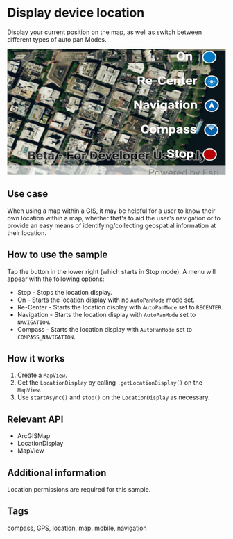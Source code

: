 # Display device location

Display your current position on the map, as well as switch between different types of auto pan Modes.

![Image of display device location](display-device-location.png)

## Use case

When using a map within a GIS, it may be helpful for a user to know their own location within a map, whether that's to aid the user's navigation or to provide an easy means of identifying/collecting geospatial information at their location.

## How to use the sample

Tap the button in the lower right (which starts in Stop mode). A menu will appear with the following options:

* Stop - Stops the location display.
* On - Starts the location display with no `AutoPanMode` mode set.
* Re-Center - Starts the location display with `AutoPanMode` set to `RECENTER`.
* Navigation - Starts the location display with `AutoPanMode` set to `NAVIGATION`.
* Compass - Starts the location display with `AutoPanMode` set to `COMPASS_NAVIGATION`.

## How it works

1. Create a `MapView`.
2. Get the `LocationDisplay` by calling `.getLocationDisplay()` on the `MapView`.
3. Use `startAsync()` and `stop()` on the `LocationDisplay` as necessary.

## Relevant API

* ArcGISMap
* LocationDisplay
* MapView

## Additional information

Location permissions are required for this sample.

## Tags

compass, GPS, location, map, mobile, navigation

